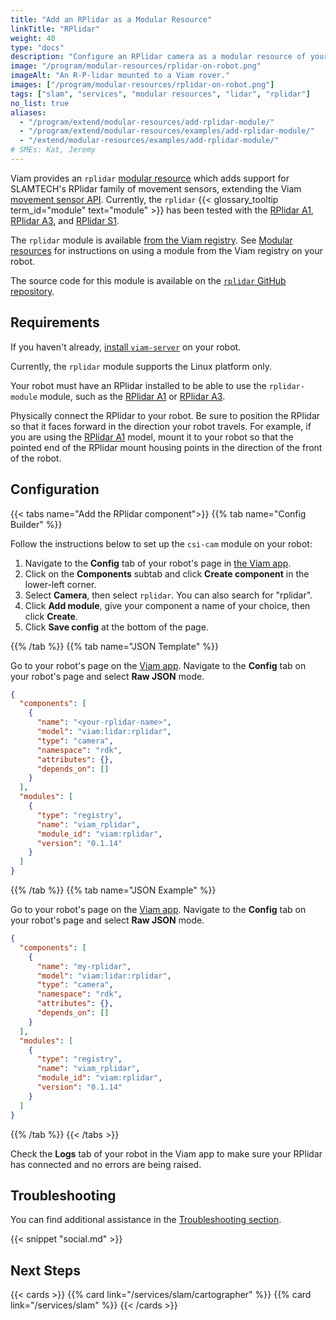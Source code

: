 ```yaml
---
title: "Add an RPlidar as a Modular Resource"
linkTitle: "RPlidar"
weight: 40
type: "docs"
description: "Configure an RPlidar camera as a modular resource of your robot."
image: "/program/modular-resources/rplidar-on-robot.png"
imageAlt: "An R-P-lidar mounted to a Viam rover."
images: ["/program/modular-resources/rplidar-on-robot.png"]
tags: ["slam", "services", "modular resources", "lidar", "rplidar"]
no_list: true
aliases:
  - "/program/extend/modular-resources/add-rplidar-module/"
  - "/program/extend/modular-resources/examples/add-rplidar-module/"
  - "/extend/modular-resources/examples/add-rplidar-module/"
# SMEs: Kat, Jeremy
---
```


Viam provides an `rplidar` [modular resource](/extend/modular-resources/) which adds support for SLAMTECH's RPlidar family of movement sensors, extending the Viam [movement sensor API](/components/movement-sensor/#api).
Currently, the `rplidar` {{< glossary_tooltip term_id="module" text="module" >}} has been tested with the [RPlidar A1](https://www.slamtec.com/en/Lidar/A1), [RPlidar A3](https://www.slamtec.com/en/Lidar/A3), and [RPlidar S1](http://bucket.download.slamtec.com/f19ea8efcc2bb55dbfd5839f1d307e34aa4a6ca0/LD601_SLAMTEC_rplidar_datasheet_S1_v1.4_en.pdf).

The `rplidar` module is available [from the Viam registry](https://app.viam.com/module/viam/rplidar).
See [Modular resources](/extend/modular-resources/#the-viam-registry) for instructions on using a module from the Viam registry on your robot.

The source code for this module is available on the [`rplidar` GitHub repository](https://github.com/viamrobotics/rplidar).

## Requirements

If you haven't already, [install `viam-server`](/installation/) on your robot.

Currently, the `rplidar` module supports the Linux platform only.

Your robot must have an RPlidar installed to be able to use the `rplidar-module` module, such as the [RPlidar A1](https://www.slamtec.com/en/Lidar/A1) or [RPlidar A3](https://www.slamtec.com/en/Lidar/A3).

Physically connect the RPlidar to your robot.
Be sure to position the RPlidar so that it faces forward in the direction your robot travels.
For example, if you are using the [RPlidar A1](https://www.slamtec.com/en/Lidar/A1) model, mount it to your robot so that the pointed end of the RPlidar mount housing points in the direction of the front of the robot.

## Configuration

{{< tabs name="Add the RPlidar component">}}
{{% tab name="Config Builder" %}}

Follow the instructions below to set up the `csi-cam` module on your robot:

1. Navigate to the **Config** tab of your robot's page in [the Viam app](https://app.viam.com).
1. Click on the **Components** subtab and click **Create component** in the lower-left corner.
1. Select **Camera**, then select `rplidar`.
   You can also search for "rplidar".
1. Click **Add module**, give your component a name of your choice, then click **Create**.
1. Click **Save config** at the bottom of the page.

{{% /tab %}}
{{% tab name="JSON Template" %}}

Go to your robot's page on the [Viam app](https://app.viam.com/).
Navigate to the **Config** tab on your robot's page and select **Raw JSON** mode.

```json
{
  "components": [
    {
      "name": "<your-rplidar-name>",
      "model": "viam:lidar:rplidar",
      "type": "camera",
      "namespace": "rdk",
      "attributes": {},
      "depends_on": []
    }
  ],
  "modules": [
    {
      "type": "registry",
      "name": "viam_rplidar",
      "module_id": "viam:rplidar",
      "version": "0.1.14"
    }
  ]
}
```

{{% /tab %}}
{{% tab name="JSON Example" %}}

Go to your robot's page on the [Viam app](https://app.viam.com/).
Navigate to the **Config** tab on your robot's page and select **Raw JSON** mode.

```json
{
  "components": [
    {
      "name": "my-rplidar",
      "model": "viam:lidar:rplidar",
      "type": "camera",
      "namespace": "rdk",
      "attributes": {},
      "depends_on": []
    }
  ],
  "modules": [
    {
      "type": "registry",
      "name": "viam_rplidar",
      "module_id": "viam:rplidar",
      "version": "0.1.14"
    }
  ]
}
```

{{% /tab %}}
{{< /tabs >}}

Check the **Logs** tab of your robot in the Viam app to make sure your RPlidar has connected and no errors are being raised.

## Troubleshooting

You can find additional assistance in the [Troubleshooting section](/appendix/troubleshooting/).

{{< snippet "social.md" >}}

## Next Steps

{{< cards >}}
{{% card link="/services/slam/cartographer" %}}
{{% card link="/services/slam" %}}
{{< /cards >}}
